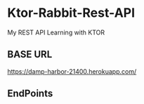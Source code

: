 # Ktor-Rabbit-Rest-API
My REST API Learning with KTOR

## BASE URL
https://damp-harbor-21400.herokuapp.com/

## EndPoints

